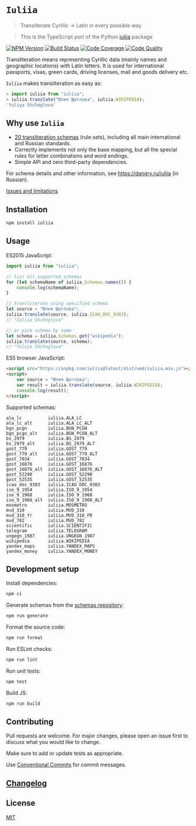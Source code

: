 # `Iuliia`

> Transliterate Cyrillic → Latin in every possible way

> This is the TypeScript port of the Python [iuliia](https://github.com/nalgeon/iuliia-py) package

[![NPM Version][npm-image]][npm-url]
[![Build Status][build-image]][build-url]
[![Code Coverage][coverage-image]][coverage-url]
[![Code Quality][quality-image]][quality-url]

Transliteration means representing Cyrillic data (mainly names and geographic locations) with Latin letters. It is used for international passports, visas, green cards, driving licenses, mail and goods delivery etc.

`Iuliia` makes transliteration as easy as:

```js
> import iuliia from "iuliia";
> iuliia.translate("Юлия Щеглова", iuliia.WIKIPEDIA);
'Yuliya Shcheglova'
```

## Why use `Iuliia`

-   [20 transliteration schemas](https://github.com/nalgeon/iuliia) (rule sets), including all main international and Russian standards.
-   Correctly implements not only the base mapping, but all the special rules for letter combinations and word endings.
-   Simple API and zero third-party dependencies.

For schema details and other information, see <https://dangry.ru/iuliia> (in Russian).

[Issues and limitations](https://github.com/nalgeon/iuliia/blob/master/README.md#issues-and-limitations)

## Installation

```sh
npm install iuliia
```

## Usage

ES2015 JavaScript:

```js
import iuliia from "iuliia";

// list all supported schemas
for (let schemaName of iuliia.Schemas.names()) {
    console.log(schemaName);
}

// transliterate using specified schema
let source = "Юлия Щеглова";
iuliia.translate(source, iuliia.ICAO_DOC_9303);
// "Iuliia Shcheglova"

// or pick schema by name
let schema = iuliia.Schemas.get("wikipedia");
iuliia.translate(source, schema);
// "Yuliya Shcheglova"
```

ES5 browser JavaScript:

```html
<script src="https://unpkg.com/iuliia@latest/dist/umd/iuliia.min.js"></script>
<script>
    var source = "Юлия Щеглова";
    var result = iuliia.translate(source, iuliia.WIKIPEDIA);
    console.log(result);
</script>
```

Supported schemas:

```
ala_lc          iuliia.ALA_LC
ala_lc_alt      iuliia.ALA_LC_ALT
bgn_pcgn        iuliia.BGN_PCGN
bgn_pcgn_alt    iuliia.BGN_PCGN_ALT
bs_2979         iuliia.BS_2979
bs_2979_alt     iuliia.BS_2979_ALT
gost_779        iuliia.GOST_779
gost_779_alt    iuliia.GOST_779_ALT
gost_7034       iuliia.GOST_7034
gost_16876      iuliia.GOST_16876
gost_16876_alt  iuliia.GOST_16876_ALT
gost_52290      iuliia.GOST_52290
gost_52535      iuliia.GOST_52535
icao_doc_9303   iuliia.ICAO_DOC_9303
iso_9_1954      iuliia.ISO_9_1954
iso_9_1968      iuliia.ISO_9_1968
iso_9_1968_alt  iuliia.ISO_9_1968_ALT
mosmetro        iuliia.MOSMETRO
mvd_310         iuliia.MVD_310
mvd_310_fr      iuliia.MVD_310_FR
mvd_782         iuliia.MVD_782
scientific      iuliia.SCIENTIFIC
telegram        iuliia.TELEGRAM
ungegn_1987     iuliia.UNGEGN_1987
wikipedia       iuliia.WIKIPEDIA
yandex_maps     iuliia.YANDEX_MAPS
yandex_money    iuliia.YANDEX_MONEY
```

## Development setup

Install dependencies:

```sh
npm ci
```

Generate schemas from the [schemas repository](https://github.com/nalgeon/iuliia):

```sh
npm run generate
```

Format the source code:

```sh
npm run format
```

Run ESLint checks:


```sh
npm run lint
```

Run unit tests:

```sh
npm test
```

Build JS:

```sh
npm run build
```

## Contributing

Pull requests are welcome. For major changes, please open an issue first to discuss what you would like to change.

Make sure to add or update tests as appropriate.

Use [Conventional Commits](https://www.conventionalcommits.org/en/v1.0.0-beta.4/) for commit messages.

## [Changelog](CHANGELOG.md)

## License

[MIT](https://choosealicense.com/licenses/mit/)

<!-- Markdown link & img dfn's -->

[npm-image]: https://img.shields.io/npm/v/iuliia?style=flat-square
[npm-url]: https://www.npmjs.com/package/iuliia
[build-image]: https://img.shields.io/travis/nalgeon/iuliia-js?style=flat-square
[build-url]: https://travis-ci.org/nalgeon/iuliia-js
[coverage-image]: https://img.shields.io/coveralls/github/nalgeon/iuliia-js?style=flat-square
[coverage-url]: https://coveralls.io/github/nalgeon/iuliia-js
[quality-image]: https://img.shields.io/codeclimate/maintainability/nalgeon/iuliia-js?style=flat-square
[quality-url]: https://codeclimate.com/github/nalgeon/iuliia-js
